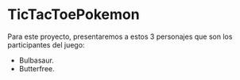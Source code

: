 # TicTacToePokemon

Para este proyecto, presentaremos a estos 3 personajes que son los participantes del juego:

 - Bulbasaur.
 - Butterfree.
